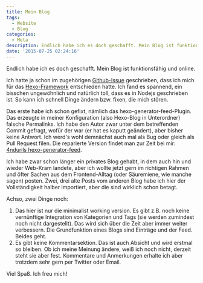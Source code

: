 ```yaml
---
title: Mein Blog
tags:
  - Website
  - Blog
categories:
  - Meta
description: Endlich habe ich es doch geschafft. Mein Blog ist funktionsfähig und online.
date: '2015-07-25 02:24:16'
---
```


Endlich habe ich es doch geschafft. Mein Blog ist funktionsfähig und online.

Ich hatte ja schon im zugehörigen [Github-Issue](https://github.com/4nduril/my-website/issues/5) geschrieben, dass ich mich für das [Hexo-Framework](https://hexo.io) entschieden hatte. Ich fand es spannend, ein bisschen ungewöhnlich und natürlich toll, dass es in Nodejs geschrieben ist. So kann ich schnell Dinge ändern bzw. fixen, die mich stören.

Das erste habe ich schon gefixt, nämlich das hexo-generator-feed-Plugin. Das erzeugte in meiner Konfiguration (also Hexo-Blog in Unterordner) falsche Permalinks. Ich habe den Autor zwar unter dem betreffenden Commit gefragt, wofür der war (er hat es kaputt geändert), aber bisher keine Antwort. Ich werd's wohl demnächst auch mal als Bug oder gleich als Pull Request filen. Die reparierte Version findet man zur Zeit bei mir: [4ndurils hexo-generator-feed](https://github.com/4nduril/hexo-generator-feed).

Ich habe zwar schon länger ein privates Blog gehabt, in dem auch hin und wieder Web-Kram landete, aber ich wollte jetzt gern im richtigen Rahmen und öfter Sachen aus dem Frontend-Alltag (oder Säuremiene, wie manche sagen) posten. Zwei, drei alte Posts vom anderen Blog habe ich hier der Vollständigkeit halber importiert, aber die sind wirklich schon betagt.

Achso, zwei Dinge noch:
1. Das hier ist nur die minimalist working version. Es gibt z.B. noch keine vernünftige Integration von Kategorien und Tags (sie werden zumindest noch nicht dargestellt). Das wird sich über die Zeit aber immer weiter verbessern. Die Grundfunktion eines Blogs sind Einträge und der Feed. Beides geht.
2. Es gibt keine Kommentarsektion. Das ist auch Absicht und wird erstmal so bleiben. Ob ich meine Meinung ändere, weiß ich noch nicht, derzeit steht sie aber fest. Kommentare und Anmerkungen erhalte ich aber trotzdem sehr gern per Twitter oder Email.

Viel Spaß. Ich freu mich!
